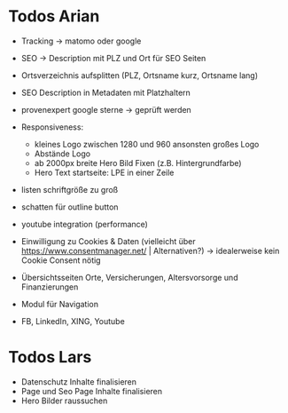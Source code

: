 # Todos Arian
- Tracking -> matomo oder google
- SEO -> Description mit PLZ und Ort für SEO Seiten
- Ortsverzeichnis aufsplitten (PLZ, Ortsname kurz, Ortsname lang)
- SEO Description in Metadaten mit Platzhaltern
- provenexpert google sterne -> geprüft werden

- Responsiveness:
    - kleines Logo zwischen 1280 und 960 ansonsten großes Logo
    - Abstände Logo
    - ab 2000px breite Hero Bild Fixen (z.B. Hintergrundfarbe)
    - Hero Text startseite: LPE in einer Zeile

- listen schriftgröße zu groß
- schatten für outline button
- youtube integration (performance)

- Einwilligung zu Cookies & Daten (vielleicht über https://www.consentmanager.net/ | Alternativen?) -> idealerweise kein Cookie Consent nötig

- Übersichtsseiten Orte, Versicherungen, Altersvorsorge und Finanzierungen
- Modul für Navigation
- FB, LinkedIn, XING, Youtube

# Todos Lars

- Datenschutz Inhalte finalisieren
- Page und Seo Page Inhalte finalisieren
- Hero Bilder raussuchen